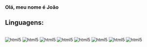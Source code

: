 ### Olá, meu nome é João 

## Linguagens: 	
<div style="display: inline_block"><br/>
  <img align="center" alt="html5" src="https://img.shields.io/badge/C%23-239120?style=for-the-badge&logo=c-sharp&logoColor=white"/>
  <img align="center" alt="html5" src="[ 	https://img.shields.io/badge/C%23-239120?style=for-the-badge&logo=c-sharp&logoColor=white](https://img.shields.io/badge/JavaScript-323330?style=for-the-badge&logo=javascript&logoColor=F7DF1E)"/>
  <img align="center" alt="html5" src=" 	https://img.shields.io/badge/TypeScript-007ACC?style=for-the-badge&logo=typescript&logoColor=white"/>
  <img align="center" alt="html5" src="[ 	https://img.shields.io/badge/C%23-239120?style=for-the-badge&logo=c-sharp&logoColor=white](https://img.shields.io/badge/HTML5-E34F26?style=for-the-badge&logo=html5&logoColor=white)"/>
  <img align="center" alt="html5" src=" 	https://img.shields.io/badge/C-00599C?style=for-the-badge&logo=c&logoColor=white"/>
  <img align="center" alt="html5" src="   https://img.shields.io/badge/PHP-777BB4?style=for-the-badge&logo=php&logoColor=white"/>
  <img align="center" alt="html5" src="[ 	https://img.shields.io/badge/C%23-239120?style=for-the-badge&logo=c-sharp&logoColor=white](https://img.shields.io/badge/MySQL-00000F?style=for-the-badge&logo=mysql&logoColor=white)"/>
  <img align="center" alt="html5" src="[ 	https://img.shields.io/badge/C%23-239120?style=for-the-badge&logo=c-sharp&logoColor=white](https://img.shields.io/badge/Unity-100000?style=for-the-badge&logo=unity&logoColor=white)"/>
</div>
